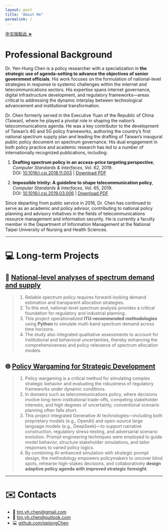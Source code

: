 ```yaml
---
layout: post
title: "About Me"
permalink: /
---
```


[中文版點此 ➤](zh.html)

# Professional Background

Dr. Yen-Hung Chen is a policy researcher with a specialization in **the strategic use of agenda-setting to advance the objectives of senior government officials**. His work focuses on the formulation of national-level strategies in response to systemic challenges within the internet and telecommunications sectors. His expertise spans internet governance, digital infrastructure development, and regulatory frameworks—areas critical to addressing the dynamic interplay between technological advancement and institutional transformation.

Dr. Chen formerly served in the Executive Yuan of the Republic of China (Taiwan), where he played a pivotal role in shaping the nation’s telecommunications agenda. He was a key contributor to the development of Taiwan’s 4G and 5G policy frameworks, authoring the country’s first national spectrum supply plan and leading the drafting of Taiwan’s inaugural public policy document on spectrum governance. His dual engagement in both policy practice and academic research has led to a number of internationally recognized publications, including:

1. **Drafting spectrum policy in an access-price targeting perspective**, *Computer Standards & Interfaces*, Vol. 62, 2019.  
   DOI: [10.1016/j.csi.2018.11.003](https://doi.org/10.1016/j.csi.2018.11.003) \| [Download PDF](j.csi.2018.11.003.pdf)

2. **Impossible trinity: A guideline to shape telecommunication policy**, *Computer Standards & Interfaces*, Vol. 65, 2019.  
   DOI: [10.1016/j.csi.2019.03.006](https://doi.org/10.1016/j.csi.2019.03.006) \| [Download PDF](j.csi.2019.03.006.pdf)

Since departing from public service in 2016, Dr. Chen has continued to serve as an academic and policy advisor, contributing to national policy planning and advisory initiatives in the fields of telecommunications resource management and information security. He is currently a faculty member in the Department of Information Management at the National Taipei University of Nursing and Health Sciences.

---

# 💻 Long-term Projects

## 🔧 [National-level analyses of spectrum demand and supply](#)

> 1. Reliable spectrum policy requires forward-looking demand estimation and transparent allocation strategies.  
> 2. To this end, national-level spectrum analysis provides a critical foundation for regulatory and industrial planning.  
> 3. This project operationalized **ITU-recommended methodologies** using **Python** to simulate multi-band spectrum demand across time horizons.  
> 4. The study also integrated qualitative assessments to account for institutional and behavioral uncertainties, thereby enhancing the comprehensiveness and policy relevance of spectrum allocation models.

## 🌐 [Policy Wargaming for Strategic Development](#)

> 1. Policy wargaming is a critical method for simulating complex strategic behavior and evaluating the robustness of regulatory frameworks under dynamic conditions.  
> 2. In domains such as telecommunications policy, where decisions involve long-term institutional trade-offs, competing stakeholder interests, and high degrees of uncertainty, conventional scenario planning often falls short.  
> 3. This project integrated Generative AI technologies—including both proprietary models (e.g., OpenAI) and open-source large language models (e.g., DeepSeek)—to support narrative construction, regulatory stress-testing, and adversarial scenario evolution. Prompt engineering techniques were employed to guide model behavior, structure stakeholder simulations, and tailor responses to varied policy logics.  
> 4. By combining AI-enhanced simulation with strategic prompt design, the methodology empowers policymakers to uncover blind spots, rehearse high-stakes decisions, and collaboratively **design adaptive policy agenda with improved strategic foresight**.

---

# ✉️ Contacts

- 📧 [tim.yh.chen@gmail.com](mailto:tim.yh.chen@gmail.com)  
- 📧 [tim.yh.chen@outlook.com](mailto:tim.yh.chen@outlook.com)  
- 💻 [github.com/pplongChen](https://github.com/pplongChen)
